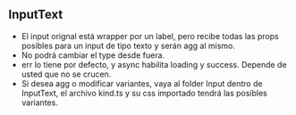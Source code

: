 ## InputText

- El input orignal está wrapper por un label, pero recibe todas las props posibles para un input de tipo texto y serán agg al mismo.
- No podrá cambiar el type desde fuera.
- err lo tiene por defecto, y async habilita loading y success. Depende de usted que no se crucen.
- Si desea agg o modificar variantes, vaya al folder Input dentro de InputText, el archivo kind.ts y su css importado tendrá las posibles variantes.
